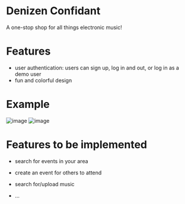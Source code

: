 # Denizen Confidant
A one-stop shop for all things electronic music!

# Features
* user authentication: users can sign up, log in and out, or log in as a demo user
* fun and colorful design

# Example
![image](https://user-images.githubusercontent.com/16979527/84522839-54c50200-aca5-11ea-9960-6f64fff32bb4.png)
![image](https://user-images.githubusercontent.com/16979527/84522663-0ca5df80-aca5-11ea-929f-67556b3a08cd.png)




# Features to be implemented
* search for events in your area
* create an event for others to attend
* search for/upload music









* ...


